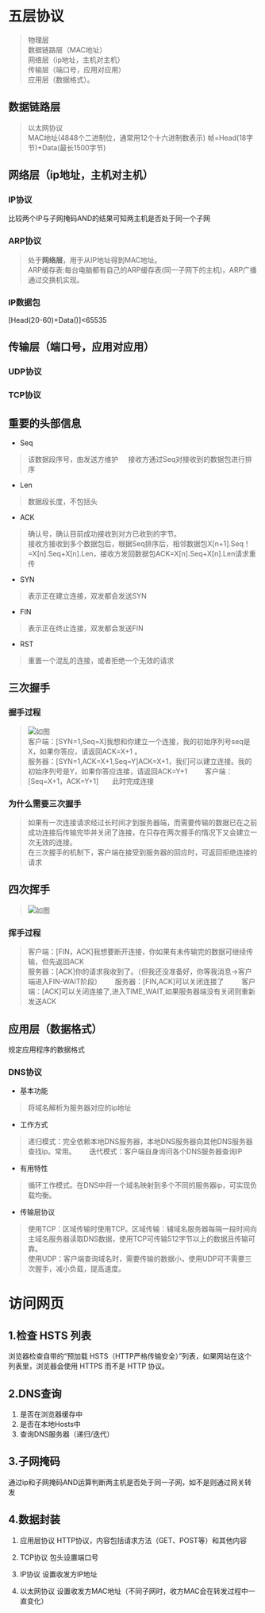 # 五层协议
> 物理层   
> 数据链路层（MAC地址）    
> 网络层（ip地址，主机对主机）   
> 传输层（端口号，应用对应用）    
> 应用层（数据格式）。

## 数据链路层
> 以太网协议     
> MAC地址(4848个二进制位，通常用12个十六进制数表示)
> 帧=Head(18字节)+Data(最长1500字节)

## 网络层（ip地址，主机对主机）
### IP协议
比较两个IP与子网掩码AND的结果可知两主机是否处于同一个子网

### ARP协议
> 处于**网络层**，用于从IP地址得到MAC地址。   
> ARP缓存表:每台电脑都有自己的ARP缓存表(同一子网下的主机)，ARP广播通过交换机实现。

### IP数据包
[Head(20-60)+Data()]<65535

## 传输层（端口号，应用对应用）
### UDP协议

### TCP协议
## 重要的头部信息
* Seq     
> 该数据段序号，由发送方维护     
> 接收方通过Seq对接收到的数据包进行排序
* Len   
> 数据段长度，不包括头    
* ACK
> 确认号，确认目前成功接收到对方已收到的字节。        
> 接收方接收到多个数据包后，根据Seq排序后，相邻数据包X[n+1].Seq！=X[n].Seq+X[n].Len，接收方发回数据包ACK=X[n].Seq+X[n].Len请求重传        
* SYN     
> 表示正在建立连接，双发都会发送SYN      
* FIN     
> 表示正在终止连接，双发都会发送FIN      
* RST     
> 重置一个混乱的连接，或者拒绝一个无效的请求

## 三次握手
### 握手过程
> ![如图](https://github.com/0ragdoll0/Front-end-Q-A/blob/master/pic/syn.jpg)             
> 客户端：[SYN=1,Seq=X]我想和你建立一个连接，我的初始序列号seq是X，如果你答应，请返回ACK=X+1 。           
> 服务器：[SYN=1,ACK=X+1,Seq=Y]ACK=X+1，我们可以建立连接。我的初始序列号是Y，如果你答应连接，请返回ACK=Y+1                  
> 客户端：[Seq=X+1，ACK=Y+1]               
> 此时完成连接

### 为什么需要三次握手
> 如果有一次连接请求经过长时间才到服务器端，而需要传输的数据已在之前成功连接后传输完毕并关闭了连接，在只存在两次握手的情况下又会建立一次无效的连接。   
> 在三次握手的机制下，客户端在接受到服务器的回应时，可返回拒绝连接的请求


## 四次挥手
> ![如图](https://github.com/0ragdoll0/Front-end-Q-A/blob/master/pic/FIN.jpg)
### 挥手过程
> 客户端：[FIN，ACK]我想要断开连接，你如果有未传输完的数据可继续传输，但先返回ACK       
> 服务器：[ACK]你的请求我收到了。（但我还没准备好，你等我消息->客户端进入FIN-WAIT阶段）       
> 服务器：[FIN,ACK]可以关闭连接了        
> 客户端：[ACK]可以关闭连接了,进入TIME_WAIT,如果服务器端没有关闭则重新发送ACK


## 应用层（数据格式）
规定应用程序的数据格式
### DNS协议
* 基本功能      
> 将域名解析为服务器对应的ip地址

* 工作方式      
> 递归模式：完全依赖本地DNS服务器，本地DNS服务器向其他DNS服务器查找ip。常用。             
> 迭代模式：客户端自身询问各个DNS服务器查询IP

* 有用特性      
> 循环工作模式。在DNS中将一个域名映射到多个不同的服务器ip，可实现负载均衡。         

* 传输层协议   
> 使用TCP：区域传输时使用TCP。区域传输：辅域名服务器每隔一段时间向主域名服务器读取DNS数据，使用TCP可传输512字节以上的数据且传输可靠。     
> 使用UDP：客户端查询域名时，需要传输的数据小，使用UDP可不需要三次握手，减小负载，提高速度。

# 访问网页
## 1.检查 HSTS 列表
浏览器检查自带的“预加载 HSTS（HTTP严格传输安全）”列表，如果网站在这个列表里，浏览器会使用 HTTPS 而不是 HTTP 协议。

## 2.DNS查询
1. 是否在浏览器缓存中
2. 是否在本地Hosts中
3. 查询DNS服务器（递归/迭代）

## 3.子网掩码
通过ip和子网掩码AND运算判断两主机是否处于同一子网，如不是则通过网关转发

## 4.数据封装
1. 应用层协议
HTTP协议，内容包括请求方法（GET、POST等）和其他内容

2. TCP协议
包头设置端口号

3. IP协议
设置收发方IP地址

4. 以太网协议
设置收发方MAC地址（不同子网时，收方MAC会在转发过程中一直变化）
